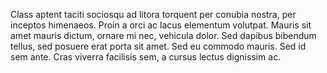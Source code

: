 Class aptent taciti sociosqu ad litora torquent per conubia nostra, per inceptos himenaeos. Proin a orci ac lacus elementum volutpat. Mauris sit amet mauris dictum, ornare mi nec, vehicula dolor. Sed dapibus bibendum tellus, sed posuere erat porta sit amet. Sed eu commodo mauris. Sed id sem ante. Cras viverra facilisis sem, a cursus lectus dignissim ac. 